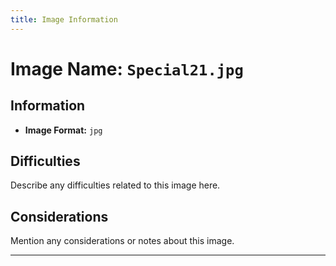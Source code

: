 ```yaml
---
title: Image Information
---
```


# Image Name: `Special21.jpg`

## Information

- **Image Format:** `jpg`

## Difficulties

Describe any difficulties related to this image here.

## Considerations

Mention any considerations or notes about this image.

---
